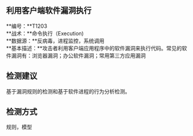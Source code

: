 ## 利用客户端软件漏洞执行  
**编号：**T1203  
**战术：**命令执行（Execution)  
**数据源：**反病毒，进程监控，系统调用  
**基本描述：**攻击者利用客户端应用程序中的软件漏洞来执行代码。常见的软件漏洞有：浏览器漏洞；办公软件漏洞；常用第三方应用漏洞  
## 检测建议  
基于漏洞规则的检测和基于软件进程的行为分析检测。  
## 检测方式  
规则，模型